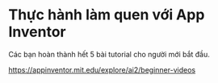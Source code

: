 # Thực hành làm quen với App Inventor

Các bạn hoàn thành hết 5 bài tutorial cho người mới bắt đầu.

https://appinventor.mit.edu/explore/ai2/beginner-videos


